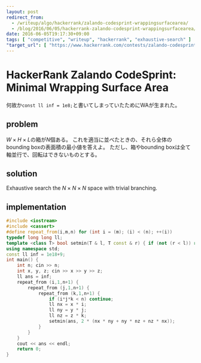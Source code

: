 ```yaml
---
layout: post
redirect_from:
  - /writeup/algo/hackerrank/zalando-codesprint-wrappingsurfacearea/
  - /blog/2016/06/05/hackerrank-zalando-codesprint-wrappingsurfacearea/
date: 2016-06-05T19:17:30+09:00
tags: [ "competitive", "writeup", "hackerrank", "exhaustive-search" ]
"target_url": [ "https://www.hackerrank.com/contests/zalando-codesprint/challenges/wrappingsurfacearea" ]
---
```


# HackerRank Zalando CodeSprint: Minimal Wrapping Surface Area

何故か`const ll inf = 1e8;`と書いてしまっていたためにWAが生まれた。

## problem

$W \times H \times L$の箱が$N$個ある。
これを適当に並べたときの、それら全体のbounding boxの表面積の最小値を答えよ。
ただし、箱やbounding boxは全て軸並行で、回転はできないものとする。

## solution

Exhaustive search the $N \times N \times N$ space with trivial branching.

## implementation

``` c++
#include <iostream>
#include <cassert>
#define repeat_from(i,m,n) for (int i = (m); (i) < (n); ++(i))
typedef long long ll;
template <class T> bool setmin(T & l, T const & r) { if (not (r < l)) return false; l = r; return true; }
using namespace std;
const ll inf = 1e18+9;
int main() {
    int n; cin >> n;
    int x, y, z; cin >> x >> y >> z;
    ll ans = inf;
    repeat_from (i,1,n+1) {
        repeat_from (j,1,n+1) {
            repeat_from (k,1,n+1) {
                if (i*j*k < n) continue;
                ll nx = x * i;
                ll ny = y * j;
                ll nz = z * k;
                setmin(ans, 2 * (nx * ny + ny * nz + nz * nx));
            }
        }
    }
    cout << ans << endl;
    return 0;
}
```
